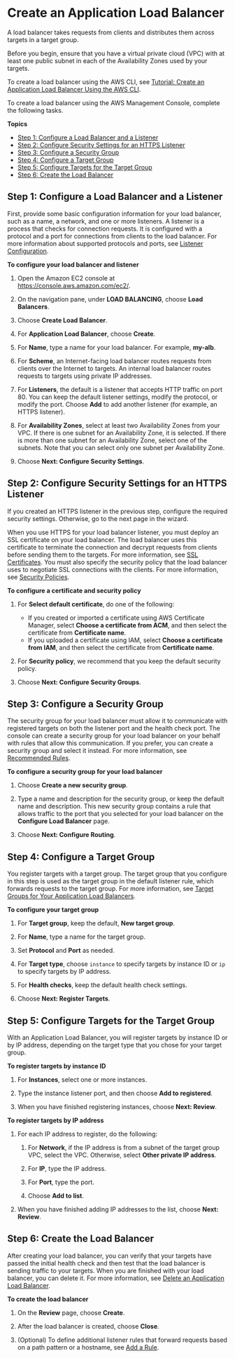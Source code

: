 # Create an Application Load Balancer<a name="create-application-load-balancer"></a>

A load balancer takes requests from clients and distributes them across targets in a target group\.

Before you begin, ensure that you have a virtual private cloud \(VPC\) with at least one public subnet in each of the Availability Zones used by your targets\.

To create a load balancer using the AWS CLI, see [Tutorial: Create an Application Load Balancer Using the AWS CLI](tutorial-application-load-balancer-cli.md)\.

To create a load balancer using the AWS Management Console, complete the following tasks\.

**Topics**
+ [Step 1: Configure a Load Balancer and a Listener](#configure-load-balancer)
+ [Step 2: Configure Security Settings for an HTTPS Listener](#configure-security-settings)
+ [Step 3: Configure a Security Group](#configure-security-group)
+ [Step 4: Configure a Target Group](#configure-target-group)
+ [Step 5: Configure Targets for the Target Group](#select-targets)
+ [Step 6: Create the Load Balancer](#create-load-balancer)

## Step 1: Configure a Load Balancer and a Listener<a name="configure-load-balancer"></a>

First, provide some basic configuration information for your load balancer, such as a name, a network, and one or more listeners\. A listener is a process that checks for connection requests\. It is configured with a protocol and a port for connections from clients to the load balancer\. For more information about supported protocols and ports, see [Listener Configuration](load-balancer-listeners.md#listener-configuration)\.

**To configure your load balancer and listener**

1. Open the Amazon EC2 console at [https://console\.aws\.amazon\.com/ec2/](https://console.aws.amazon.com/ec2/)\.

1. On the navigation pane, under **LOAD BALANCING**, choose **Load Balancers**\.

1. Choose **Create Load Balancer**\.

1. For **Application Load Balancer**, choose **Create**\.

1. For **Name**, type a name for your load balancer\. For example, **my\-alb**\.

1. For **Scheme**, an Internet\-facing load balancer routes requests from clients over the Internet to targets\. An internal load balancer routes requests to targets using private IP addresses\.

1. For **Listeners**, the default is a listener that accepts HTTP traffic on port 80\. You can keep the default listener settings, modify the protocol, or modify the port\. Choose **Add** to add another listener \(for example, an HTTPS listener\)\.

1. For **Availability Zones**, select at least two Availability Zones from your VPC\. If there is one subnet for an Availability Zone, it is selected\. If there is more than one subnet for an Availability Zone, select one of the subnets\. Note that you can select only one subnet per Availability Zone\.

1. Choose **Next: Configure Security Settings**\.

## Step 2: Configure Security Settings for an HTTPS Listener<a name="configure-security-settings"></a>

If you created an HTTPS listener in the previous step, configure the required security settings\. Otherwise, go to the next page in the wizard\.

When you use HTTPS for your load balancer listener, you must deploy an SSL certificate on your load balancer\. The load balancer uses this certificate to terminate the connection and decrypt requests from clients before sending them to the targets\. For more information, see [SSL Certificates](create-https-listener.md#https-listener-certificates)\. You must also specify the security policy that the load balancer uses to negotiate SSL connections with the clients\. For more information, see [Security Policies](create-https-listener.md#describe-ssl-policies)\.

**To configure a certificate and security policy**

1. For **Select default certificate**, do one of the following:
   + If you created or imported a certificate using AWS Certificate Manager, select **Choose a certificate from ACM**, and then select the certificate from **Certificate name**\.
   + If you uploaded a certificate using IAM, select **Choose a certificate from IAM**, and then select the certificate from **Certificate name**\.

1. For **Security policy**, we recommend that you keep the default security policy\.

1. Choose **Next: Configure Security Groups**\.

## Step 3: Configure a Security Group<a name="configure-security-group"></a>

The security group for your load balancer must allow it to communicate with registered targets on both the listener port and the health check port\. The console can create a security group for your load balancer on your behalf with rules that allow this communication\. If you prefer, you can create a security group and select it instead\. For more information, see [Recommended Rules](load-balancer-update-security-groups.md#security-group-recommended-rules)\.

**To configure a security group for your load balancer**

1. Choose **Create a new security group**\.

1. Type a name and description for the security group, or keep the default name and description\. This new security group contains a rule that allows traffic to the port that you selected for your load balancer on the **Configure Load Balancer** page\.

1. Choose **Next: Configure Routing**\.

## Step 4: Configure a Target Group<a name="configure-target-group"></a>

You register targets with a target group\. The target group that you configure in this step is used as the target group in the default listener rule, which forwards requests to the target group\. For more information, see [Target Groups for Your Application Load Balancers](load-balancer-target-groups.md)\.

**To configure your target group**

1. For **Target group**, keep the default, **New target group**\.

1. For **Name**, type a name for the target group\.

1. Set **Protocol** and **Port** as needed\.

1. For **Target type**, choose `instance` to specify targets by instance ID or `ip` to specify targets by IP address\.

1. For **Health checks**, keep the default health check settings\.

1. Choose **Next: Register Targets**\.

## Step 5: Configure Targets for the Target Group<a name="select-targets"></a>

With an Application Load Balancer, you will register targets by instance ID or by IP address, depending on the target type that you chose for your target group\.

**To register targets by instance ID**

1. For **Instances**, select one or more instances\.

1. Type the instance listener port, and then choose **Add to registered**\.

1. When you have finished registering instances, choose **Next: Review**\.

**To register targets by IP address**

1. For each IP address to register, do the following:

   1. For **Network**, if the IP address is from a subnet of the target group VPC, select the VPC\. Otherwise, select **Other private IP address**\.

   1. For **IP**, type the IP address\.

   1. For **Port**, type the port\.

   1. Choose **Add to list**\.

1. When you have finished adding IP addresses to the list, choose **Next: Review**\.

## Step 6: Create the Load Balancer<a name="create-load-balancer"></a>

After creating your load balancer, you can verify that your targets have passed the initial health check and then test that the load balancer is sending traffic to your targets\. When you are finished with your load balancer, you can delete it\. For more information, see [Delete an Application Load Balancer](load-balancer-delete.md)\.

**To create the load balancer**

1. On the **Review** page, choose **Create**\.

1. After the load balancer is created, choose **Close**\.

1. \(Optional\) To define additional listener rules that forward requests based on a path pattern or a hostname, see [Add a Rule](listener-update-rules.md#add-rule)\.